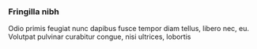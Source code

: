 ### Fringilla nibh

Odio primis feugiat nunc dapibus fusce tempor diam tellus, libero nec, eu. Volutpat pulvinar curabitur congue, nisi ultrices, lobortis


